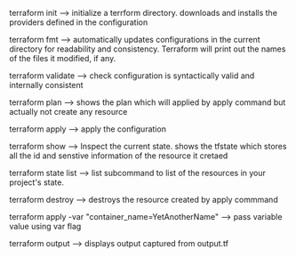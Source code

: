 terraform init --> initialize a terrform directory. downloads and installs the providers defined in the configuration

terraform fmt --> automatically updates configurations in the current directory for readability and consistency. Terraform will print out the names of the files it modified, if any.

terraform validate --> check configuration is syntactically valid and internally consistent

terraform plan --> shows the plan which will applied by apply command but actually not create any resource

terraform apply --> apply the configuration

terraform show --> Inspect the current state. shows the tfstate which stores all the id and senstive information of the resource it cretaed

terraform state list --> list subcommand to list of the resources in your project's state.

terraform destroy --> destroys the resource created by apply commmand

terraform apply -var "container_name=YetAnotherName" --> pass variable value using var flag

terraform output --> displays output captured from output.tf
